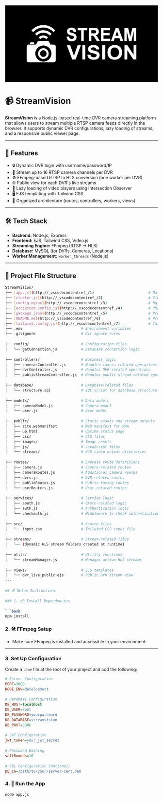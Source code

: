![Stream Vision](public/images/banner.svg)

# 📹 StreamVision

**StreamVision** is a Node.js-based real-time DVR camera streaming platform that allows users to stream multiple RTSP camera feeds directly in the browser. It supports dynamic DVR configurations, lazy loading of streams, and a responsive public viewer page.

---

## 🚀 Features

- 🔒 Dynamic DVR login with username/password/IP
- 🎥 Stream up to 16 RTSP camera channels per DVR
- ⚙️ FFmpeg-based RTSP to HLS conversion (one worker per DVR)
- 🌐 Public view for each DVR's live streams
- 🧠 Lazy loading of video players using Intersection Observer
- 🖥️ EJS templating with Tailwind CSS
- 📁 Organized architecture (routes, controllers, workers, views)

---

## 🛠️ Tech Stack

- **Backend:** Node.js, Express
- **Frontend:** EJS, Tailwind CSS, Video.js
- **Streaming Engine:** FFmpeg (RTSP → HLS)
- **Database:** MySQL (for DVRs, Cameras, Locations)
- **Worker Management:** `worker_threads` (Node.js)

---

## 📁 Project File Structure

```bash
StreamVision/
├── [app.js](http://_vscodecontentref_/1)                         # Main Express server
├── [cluster.js](http://_vscodecontentref_/2)                     # Cluster setup for multi-threaded server
├── [config.nginx](http://_vscodecontentref_/3)                   # Nginx configuration for reverse proxy
├── [ecosystem.config.js](http://_vscodecontentref_/4)            # PM2 process manager configuration
├── [package.json](http://_vscodecontentref_/5)                   # Project metadata and dependencies
├── [README.md](http://_vscodecontentref_/6)                      # Project documentation
├── [tailwind.config.js](http://_vscodecontentref_/7)             # Tailwind CSS configuration
├── .env                           # Environment variables
├── .gitignore                     # Git ignore rules

├── config/                        # Configuration files
│   └── getConnection.js           # Database connection logic

├── controllers/                   # Business logic
│   ├── camerasController.js       # Handles camera-related operations
│   ├── dvrController.js           # Handles DVR-related operations
│   └── publicStreamController.js  # Handles public stream-related operations

├── database/                      # Database-related files
│   └── structure.sql              # SQL script for database structure

├── models/                        # Data models
│   ├── cameraModel.js             # Camera model
│   └── user.js                    # User model

├── public/                        # Static assets and stream outputs
│   ├── site.webmanifest           # Web manifest for PWA
│   ├── up.html                    # Uptime status page
│   ├── css/                       # CSS files
│   ├── images/                    # Image assets
│   ├── js/                        # JavaScript files
│   └── streams/                   # HLS video output directories

├── routes/                        # Express route definitions
│   ├── camera.js                  # Camera-related routes
│   ├── cameraRoutes.js            # Additional camera routes
│   ├── dvrs.js                    # DVR-related routes
│   ├── publicRoutes.js            # Public-facing routes
│   └── userRouters.js             # User-related routes

├── services/                      # Service logic
│   ├── aouth.js                   # OAuth-related logic
│   ├── auth.js                    # Authentication logic
│   └── checkauth.js               # Middleware to check authentication

├── src/                           # Source files
│   └── input.css                  # Tailwind CSS input file

├── streams/                       # Stream-related files
│   └── (dynamic HLS stream folders created at runtime)

├── utils/                         # Utility functions
│   └── streamManager.js           # Manages active HLS streams

├── views/                         # EJS templates
│   └── dvr_live_public.ejs        # Public DVR stream view
---

## ⚙️ Setup Instructions

### 1. 📦 Install Dependencies

```bash 
npm install
```

### 2. 🛠️ FFmpeg Setup
- Make sure FFmpeg is installed and accessible in your environment:

---

### 3. Set Up Configuration

Create a `.env` file at the root of your project and add the following:

```ini
# Server Configuration
PORT=3000
NODE_ENV=development

# Database Configuration
DB_HOST=localhost
DB_USER=root
DB_PASSWORD=yourpassword
DB_DATABASE=streamvision
DB_PORT=3306

# JWT Configuration
jwt_token=your_jwt_secret

# Password Hashing
saltRounds=10

# SSL Configuration (Optional)
DB_CA=/path/to/your/server-cert.pem
```

 ### 4. 🧠 Run the App
```bash 
node app.js
```
